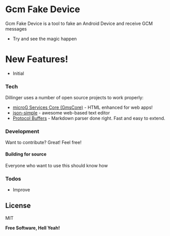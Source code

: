 # Gcm Fake Device

Gcm Fake Device is a tool to fake an Android Device and receive GCM messages

  - Try and see the magic happen

# New Features!

  - Initial

### Tech

Dillinger uses a number of open source projects to work properly:

* [microG Services Core (GmsCore)] - HTML enhanced for web apps!
* [json-simple] - awesome web-based text editor
* [Protocol Buffers] - Markdown parser done right. Fast and easy to extend.

### Development

Want to contribute? Great!
Feel free!

#### Building for source
Everyone who want to use this should know how

### Todos

 - Improve

License
----

MIT


**Free Software, Hell Yeah!**

[//]: # (These are reference links used in the body of this note and get stripped out when the markdown processor does its job. There is no need to format nicely because it shouldn't be seen. Thanks SO - http://stackoverflow.com/questions/4823468/store-comments-in-markdown-syntax)

   [microG Services Core (GmsCore)]: <https://github.com/microg/android_packages_apps_GmsCore>
   [json-simple]: <https://code.google.com/archive/p/json-simple/>
   [Protocol Buffers]: <https://developers.google.com/protocol-buffers/>

   [PlDb]: <https://github.com/joemccann/dillinger/tree/master/plugins/dropbox/README.md>
   [PlGh]: <https://github.com/joemccann/dillinger/tree/master/plugins/github/README.md>
   [PlGd]: <https://github.com/joemccann/dillinger/tree/master/plugins/googledrive/README.md>
   [PlOd]: <https://github.com/joemccann/dillinger/tree/master/plugins/onedrive/README.md>
   [PlMe]: <https://github.com/joemccann/dillinger/tree/master/plugins/medium/README.md>
   [PlGa]: <https://github.com/RahulHP/dillinger/blob/master/plugins/googleanalytics/README.md>
